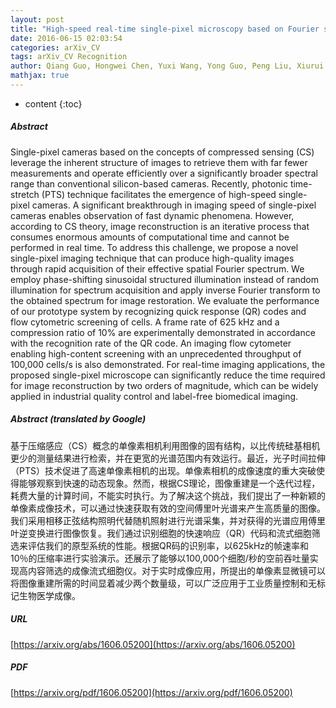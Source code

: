 ```yaml
---
layout: post
title: "High-speed real-time single-pixel microscopy based on Fourier sampling"
date: 2016-06-15 02:03:54
categories: arXiv_CV
tags: arXiv_CV Recognition
author: Qiang Guo, Hongwei Chen, Yuxi Wang, Yong Guo, Peng Liu, Xiurui Zhu, Zheng Cheng, Zhenming Yu, Minghua Chen, Sigang Yang, Shizhong Xie
mathjax: true
---
```


* content
{:toc}

##### Abstract
Single-pixel cameras based on the concepts of compressed sensing (CS) leverage the inherent structure of images to retrieve them with far fewer measurements and operate efficiently over a significantly broader spectral range than conventional silicon-based cameras. Recently, photonic time-stretch (PTS) technique facilitates the emergence of high-speed single-pixel cameras. A significant breakthrough in imaging speed of single-pixel cameras enables observation of fast dynamic phenomena. However, according to CS theory, image reconstruction is an iterative process that consumes enormous amounts of computational time and cannot be performed in real time. To address this challenge, we propose a novel single-pixel imaging technique that can produce high-quality images through rapid acquisition of their effective spatial Fourier spectrum. We employ phase-shifting sinusoidal structured illumination instead of random illumination for spectrum acquisition and apply inverse Fourier transform to the obtained spectrum for image restoration. We evaluate the performance of our prototype system by recognizing quick response (QR) codes and flow cytometric screening of cells. A frame rate of 625 kHz and a compression ratio of 10% are experimentally demonstrated in accordance with the recognition rate of the QR code. An imaging flow cytometer enabling high-content screening with an unprecedented throughput of 100,000 cells/s is also demonstrated. For real-time imaging applications, the proposed single-pixel microscope can significantly reduce the time required for image reconstruction by two orders of magnitude, which can be widely applied in industrial quality control and label-free biomedical imaging.

##### Abstract (translated by Google)
基于压缩感应（CS）概念的单像素相机利用图像的固有结构，以比传统硅基相机更少的测量结果进行检索，并在更宽的光谱范围内有效运行。最近，光子时间拉伸（PTS）技术促进了高速单像素相机的出现。单像素相机的成像速度的重大突破使得能够观察到快速的动态现象。然而，根据CS理论，图像重建是一个迭代过程，耗费大量的计算时间，不能实时执行。为了解决这个挑战，我们提出了一种新颖的单像素成像技术，可以通过快速获取有效的空间傅里叶光谱来产生高质量的图像。我们采用相移正弦结构照明代替随机照射进行光谱采集，并对获得的光谱应用傅里叶逆变换进行图像恢复。我们通过识别细胞的快速响应（QR）代码和流式细胞筛选来评估我们的原型系统的性能。根据QR码的识别率，以625kHz的帧速率和10％的压缩率进行实验演示。还展示了能够以100,000个细胞/秒的空前吞吐量实现高内容筛选的成像流式细胞仪。对于实时成像应用，所提出的单像素显微镜可以将图像重建所需的时间显着减少两个数量级，可以广泛应用于工业质量控制和无标记生物医学成像。

##### URL
[https://arxiv.org/abs/1606.05200](https://arxiv.org/abs/1606.05200)

##### PDF
[https://arxiv.org/pdf/1606.05200](https://arxiv.org/pdf/1606.05200)

